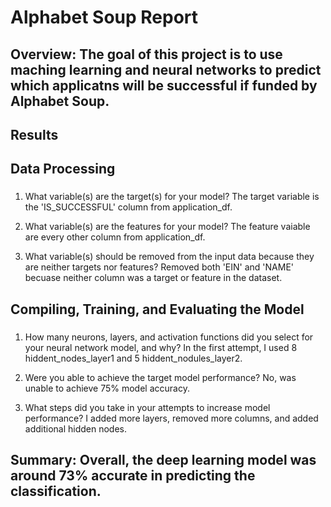 # Alphabet Soup Report

## Overview: The goal of this project is to use maching learning and neural networks to predict which applicatns will be successful if funded by Alphabet Soup.  

## Results

## Data Processing 
### 
1. What variable(s) are the target(s) for your model?
The target variable is the 'IS_SUCCESSFUL' column from application_df.

2. What variable(s) are the features for your model?
The feature vaiable are every other column from application_df. 

3. What variable(s) should be removed from the input data because they are neither targets nor features?
Removed both 'EIN' and 'NAME' becuase neither column was a target or feature in the dataset.  

## Compiling, Training, and Evaluating the Model
###
1. How many neurons, layers, and activation functions did you select for your neural network model, and why?
In the first attempt, I used 8 hiddent_nodes_layer1 and 5 hiddent_nodules_layer2.  

2. Were you able to achieve the target model performance?
No, was unable to achieve 75% model accuracy. 

3. What steps did you take in your attempts to increase model performance?
I added more layers, removed more columns, and added additional hidden nodes.  

## Summary: Overall, the deep learning model was around 73% accurate in predicting the classification. 